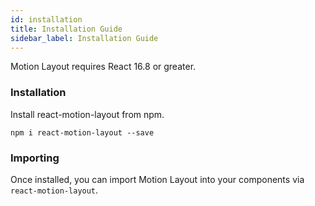 ```yaml
---
id: installation
title: Installation Guide
sidebar_label: Installation Guide
---
```


Motion Layout requires React 16.8 or greater.

### Installation

Install react-motion-layout from npm.

`npm i react-motion-layout --save`

### Importing

Once installed, you can import Motion Layout into your components via  `react-motion-layout`.